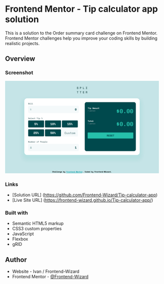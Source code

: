 # Frontend Mentor - Tip calculator app solution

This is a solution to the Order summary card challenge on Frontend Mentor. Frontend Mentor challenges help you improve your coding skills by building realistic projects. 

## Overview

### Screenshot

![](Images/screenshot.jpg)

### Links

- [Solution URL] (https://github.com/Frontend-Wizard/Tip-calculator-app)
- [Live Site URL] (https://frontend-wizard.github.io/Tip-calculator-app/)

### Built with

- Semantic HTML5 markup
- CSS3 custom properties
- JavaScript
- Flexbox
- gRID

## Author

- Website - Ivan / Frontend-Wizard
- Frontend Mentor - [@Frontend-Wizard](https://www.frontendmentor.io/profile/Frontend-Wizard)

